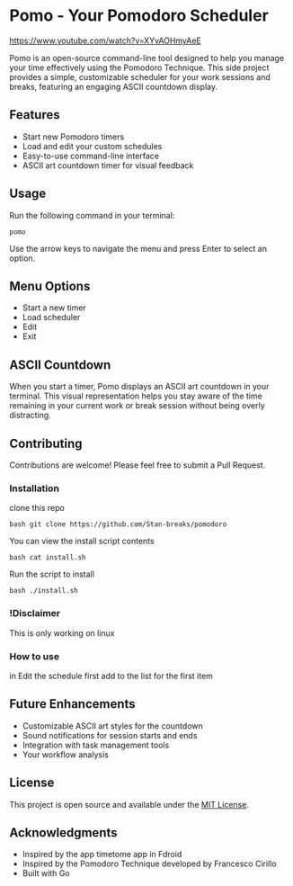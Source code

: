 # Pomo - Your Pomodoro Scheduler

https://www.youtube.com/watch?v=XYvAOHmyAeE

Pomo is an open-source command-line tool designed to help you manage your time
effectively using the Pomodoro Technique. This side project provides a simple,
customizable scheduler for your work sessions and breaks, featuring an engaging
ASCII countdown display.

## Features

- Start new Pomodoro timers
- Load and edit your custom schedules
- Easy-to-use command-line interface
- ASCII art countdown timer for visual feedback

## Usage

Run the following command in your terminal:

`pomo`

Use the arrow keys to navigate the menu and press Enter to select an option.

## Menu Options

- Start a new timer
- Load scheduler
- Edit
- Exit

## ASCII Countdown

When you start a timer, Pomo displays an ASCII art countdown in your terminal.
This visual representation helps you stay aware of the time remaining in your
current work or break session without being overly distracting.

## Contributing

Contributions are welcome! Please feel free to submit a Pull Request.

### Installation

clone this repo

`bash git clone https://github.com/Stan-breaks/pomodoro `

You can view the install script contents

`bash cat install.sh `

Run the script to install

`bash ./install.sh `

### !Disclaimer

This is only working on linux

### How to use

in Edit the schedule first add to the list for the first item

## Future Enhancements

- Customizable ASCII art styles for the countdown
- Sound notifications for session starts and ends
- Integration with task management tools
- Your workflow analysis

## License

This project is open source and available under the [MIT License](LICENSE).

## Acknowledgments

- Inspired by the app timetome app in Fdroid
- Inspired by the Pomodoro Technique developed by Francesco Cirillo
- Built with Go
